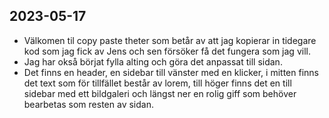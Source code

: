 ## 2023-05-17
* Välkomen til copy paste theter som betår av att jag kopierar in tidegare kod som jag fick av Jens och sen försöker få det fungera som jag vill.
* Jag har okså börjat fylla alting och göra det anpassat till sidan.
* Det finns en header, en sidebar till vänster med en klicker, i mitten finns det text som för tillfället består av lorem, till höger finns det en till sidebar med ett bildgaleri och längst ner en rolig giff som behöver bearbetas som resten av sidan.
